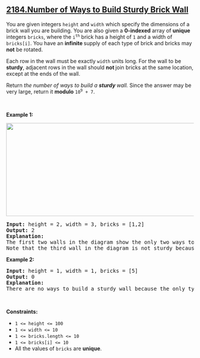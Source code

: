 ## [2184.Number of Ways to Build Sturdy Brick Wall](https://leetcode.com/problems/number-of-ways-to-build-sturdy-brick-wall/)
<p>You are given integers <code>height</code> and <code>width</code> which specify the dimensions of a brick wall you are building. You are also given a <strong>0-indexed</strong> array of <strong>unique</strong> integers <code>bricks</code>, where the <code>i<sup>th</sup></code> brick has a height of <code>1</code> and a width of <code>bricks[i]</code>. You have an <strong>infinite </strong>supply of each type of brick and bricks may <strong>not</strong> be rotated.</p>

<p>Each row in the wall must be exactly <code>width</code> units long. For the wall to be <strong>sturdy</strong>, adjacent rows in the wall should <strong>not </strong>join bricks at the same location, except at the ends of the wall.</p>

<p>Return <em>the number of ways to build a <strong>sturdy </strong>wall.</em> Since the answer may be very large, return it <strong>modulo</strong> <code>10<sup>9</sup> + 7</code>.</p>

<p>&nbsp;</p>
<p><strong class="example">Example 1:</strong></p>
<img src="https://assets.leetcode.com/uploads/2022/02/20/image-20220220190749-1.png" style="width: 919px; height: 250px;" />
<pre>
<strong>Input:</strong> height = 2, width = 3, bricks = [1,2]
<strong>Output:</strong> 2
<strong>Explanation:</strong>
The first two walls in the diagram show the only two ways to build a sturdy brick wall.
Note that the third wall in the diagram is not sturdy because adjacent rows join bricks 2 units from the left.
</pre>

<p><strong class="example">Example 2:</strong></p>

<pre>
<strong>Input:</strong> height = 1, width = 1, bricks = [5]
<strong>Output:</strong> 0
<strong>Explanation:</strong>
There are no ways to build a sturdy wall because the only type of brick we have is longer than the width of the wall.
</pre>

<p>&nbsp;</p>
<p><strong>Constraints:</strong></p>

<ul>
	<li><code>1 &lt;= height &lt;= 100</code></li>
	<li><code>1 &lt;= width &lt;= 10</code></li>
	<li><code>1 &lt;= bricks.length &lt;= 10</code></li>
	<li><code>1 &lt;= bricks[i] &lt;= 10</code></li>
	<li>All the values of <code>bricks</code> are <strong>unique</strong>.</li>
</ul>
